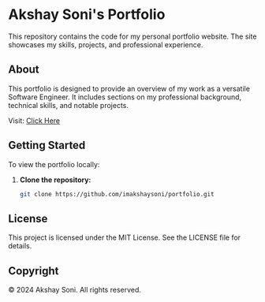 # Akshay Soni's Portfolio

This repository contains the code for my personal portfolio website. The site showcases my skills, projects, and professional experience.

## About

This portfolio is designed to provide an overview of my work as a versatile Software Engineer. It includes sections on my professional background, technical skills, and notable projects.

Visit: [Click Here](https://www.akshaysoni.me)


## Getting Started

To view the portfolio locally:

1. **Clone the repository:**
   ```bash
   git clone https://github.com/imakshaysoni/portfolio.git


## License
This project is licensed under the MIT License. See the LICENSE file for details.

## Copyright
© 2024 Akshay Soni. All rights reserved.
